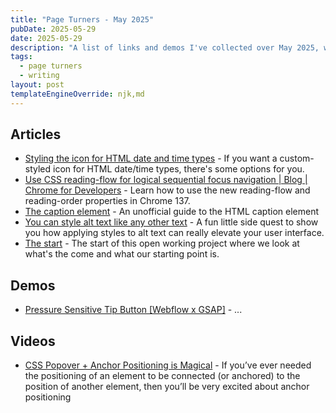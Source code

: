 ```yaml
---
title: "Page Turners - May 2025"
pubDate: 2025-05-29
date: 2025-05-29
description: "A list of links and demos I've collected over May 2025, with the intention of posting monthly"
tags:
  - page turners
  - writing
layout: post
templateEngineOverride: njk,md
---
```


## Articles
* [Styling the icon for HTML date and time types](https://cassidoo.co/post/input-type-date/) - If you want a custom-styled icon for HTML date/time types, there's some options for you.
* [Use CSS reading-flow for logical sequential focus navigation | Blog | Chrome for Developers](https://developer.chrome.com/blog/reading-flow) - Learn how to use the new reading-flow and reading-order properties in Chrome 137.
* [The caption element](https://heydonworks.com/article/the-caption-element/) - An unofficial guide to the HTML caption element
* [You can style alt text like any other text](https://piccalil.li/blog/you-can-style-alt-text-like-any-other-text/) - A fun little side quest to show you how applying styles to alt text can really elevate your user interface.
* [The start](https://piccalil.li/projects/course-brand-development/1/) - The start of this open working project where we look at what's the come and what our starting point is.

## Demos
* [Pressure Sensitive Tip Button [Webflow x GSAP]](https://codepen.io/jh3y/pen/GgJRXbL) - ...

## Videos
* [CSS Popover + Anchor Positioning is Magical](https://www.youtube.com/watch?v=DNXEORSk4GU) - If you’ve ever needed the positioning of an element to be connected (or anchored) to the position of another element, then you’ll be very excited about anchor positioning
